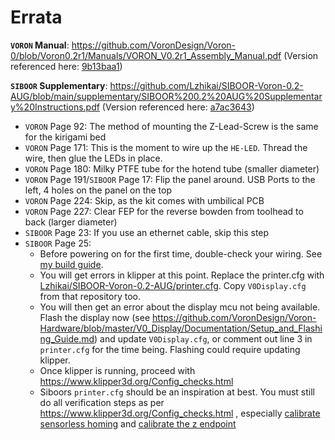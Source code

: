 # Errata

**`VORON` Manual**: <https://github.com/VoronDesign/Voron-0/blob/Voron0.2r1/Manuals/VORON_V0.2r1_Assembly_Manual.pdf> (Version referenced here: [9b13baa1](https://github.com/VoronDesign/Voron-0/blob/9b13baa1806497ae7a028f273a8d9d4273fbc3ef/Manuals/VORON_V0.2r1_Assembly_Manual.pdf))

**`SIBOOR` Supplementary**: <https://github.com/Lzhikai/SIBOOR-Voron-0.2-AUG/blob/main/supplementary/SIBOOR%200.2%20AUG%20Supplementary%20Instructions.pdf> (Version referenced here: [a7ac3643](https://github.com/Lzhikai/SIBOOR-Voron-0.2-AUG/blob/a7ac3643d21dcb62dc93d0c126f8b84060b94258/supplementary/SIBOOR%200.2%20AUG%20Supplementary%20Instructions.pdf))

- `VORON` Page 92: The method of mounting the Z-Lead-Screw is the same for the kirigami bed
- `VORON` Page 171: This is the moment to wire up the `HE-LED`. Thread the wire, then glue the LEDs in place.
- `VORON` Page 180: Milky PTFE tube for the hotend tube (smaller diameter)
- `VORON` Page 191/`SIBOOR` Page 17: Flip the panel around. USB Ports to the left, 4 holes on the panel on the top
- `VORON` Page 224: Skip, as the kit comes with umbilical PCB
- `VORON` Page 227: Clear FEP for the reverse bowden from toolhead to back (larger diameter)
- `SIBOOR` Page 23: If you use an ethernet cable, skip this step
- `SIBOOR` Page 25:
    - Before powering on for the first time, double-check your wiring. See [my build guide](../../guides/build_guide.md).
    - You will get errors in klipper at this point. Replace the printer.cfg with [Lzhikai/SIBOOR-Voron-0.2-AUG/printer.cfg](https://github.com/Lzhikai/SIBOOR-Voron-0.2-AUG/blob/main/printer.cfg). Copy `V0Display.cfg` from that repository too.
    - You will then get an error about the display mcu not being available. Flash the display now (see <https://github.com/VoronDesign/Voron-Hardware/blob/master/V0_Display/Documentation/Setup_and_Flashing_Guide.md>) and update `V0Display.cfg`, or comment out line 3 in `printer.cfg` for the time being. Flashing could require updating klipper.
    - Once klipper is running, proceed with <https://www.klipper3d.org/Config_checks.html>
    - Siboors `printer.cfg` should be an inspiration at best. You must still do all verification steps as per https://www.klipper3d.org/Config_checks.html , especially [calibrate sensorless homing](https://www.klipper3d.org/TMC_Drivers.html#sensorless-homing) and [calibrate the z endpoint](./calibrating_z_height.md)